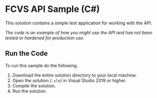 # FCVS API Sample (C#)

This solution contains a simple test application for working with the API. 

*The code is an example of how you might use the API and has not been tested or hardened for production use.*

## Run the Code

To run this sample do the following.

1. Download the entire solution directory to your local machine.
1. Open the solution (`.sln`) in Visual Studio 2019 or higher.
1. Compile the solution.
1. Run the solution.
